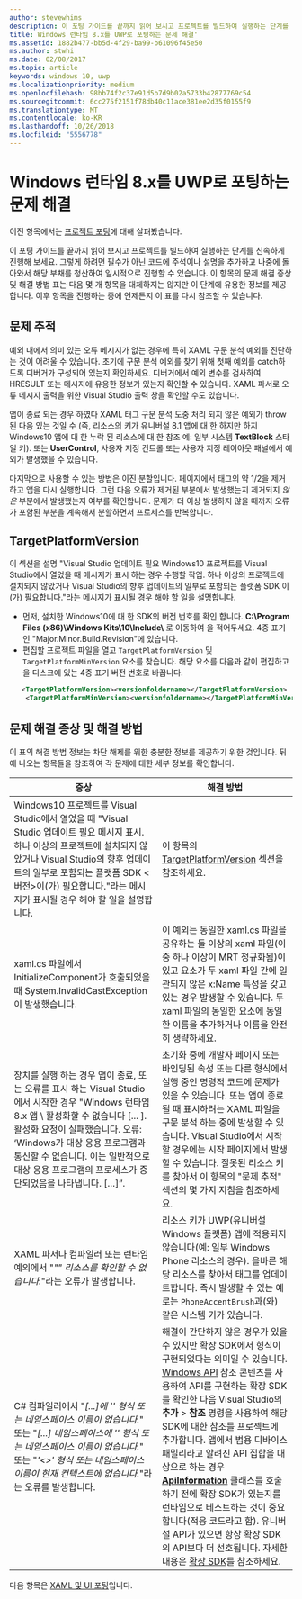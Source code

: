 ```yaml
---
author: stevewhims
description: 이 포팅 가이드를 끝까지 읽어 보시고 프로젝트를 빌드하여 실행하는 단계를 신속하게 진행해 보세요.
title: Windows 런타임 8.x를 UWP로 포팅하는 문제 해결'
ms.assetid: 1882b477-bb5d-4f29-ba99-b61096f45e50
ms.author: stwhi
ms.date: 02/08/2017
ms.topic: article
keywords: windows 10, uwp
ms.localizationpriority: medium
ms.openlocfilehash: 98bb74f2c37e91d5b7d9b02a5733b42877769c54
ms.sourcegitcommit: 6cc275f2151f78db40c11ace381ee2d35f0155f9
ms.translationtype: MT
ms.contentlocale: ko-KR
ms.lasthandoff: 10/26/2018
ms.locfileid: "5556778"
---
```

# <a name="troubleshooting-porting-windows-runtime-8x-to-uwp"></a>Windows 런타임 8.x를 UWP로 포팅하는 문제 해결


이전 항목에서는 [프로젝트 포팅](w8x-to-uwp-porting-to-a-uwp-project.md)에 대해 살펴봤습니다.

이 포팅 가이드를 끝까지 읽어 보시고 프로젝트를 빌드하여 실행하는 단계를 신속하게 진행해 보세요. 그렇게 하려면 필수가 아닌 코드에 주석이나 설명을 추가하고 나중에 돌아와서 해당 부채를 청산하여 일시적으로 진행할 수 있습니다. 이 항목의 문제 해결 증상 및 해결 방법 표는 다음 몇 개 항목을 대체하지는 않지만 이 단계에 유용한 정보를 제공합니다. 이후 항목을 진행하는 중에 언제든지 이 표를 다시 참조할 수 있습니다.

## <a name="tracking-down-issues"></a>문제 추적

예외 내에서 의미 있는 오류 메시지가 없는 경우에 특히 XAML 구문 분석 예외를 진단하는 것이 어려울 수 있습니다. 초기에 구문 분석 예외를 찾기 위해 첫째 예외를 catch하도록 디버거가 구성되어 있는지 확인하세요. 디버거에서 예외 변수를 검사하여 HRESULT 또는 메시지에 유용한 정보가 있는지 확인할 수 있습니다. XAML 파서로 오류 메시지 출력을 위한 Visual Studio 출력 창을 확인할 수도 있습니다.

앱이 종료 되는 경우 하였다 XAML 태그 구문 분석 도중 처리 되지 않은 예외가 throw 된 다음 있는 것일 수 (즉, 리소스의 키가 유니버설 8.1 앱에 대 한 하지만 하지 Windows10 앱에 대 한 누락 된 리소스에 대 한 참조 예: 일부 시스템 **TextBlock** 스타일 키). 또는 **UserControl**, 사용자 지정 컨트롤 또는 사용자 지정 레이아웃 패널에서 예외가 발생했을 수 있습니다.

마지막으로 사용할 수 있는 방법은 이진 분할입니다. 페이지에서 태그의 약 1/2을 제거하고 앱을 다시 실행합니다. 그런 다음 오류가 제거된 부분에서 발생했는지 제거되지 *않은* 부분에서 발생했는지 여부를 확인합니다. 문제가 더 이상 발생하지 않을 때까지 오류가 포함된 부분을 계속해서 분할하면서 프로세스를 반복합니다.

## <a name="targetplatformversion"></a>TargetPlatformVersion

이 섹션을 설명 "Visual Studio 업데이트 필요 Windows10 프로젝트를 Visual Studio에서 열었을 때 메시지가 표시 하는 경우 수행할 작업. 하나 이상의 프로젝트에 설치되지 않았거나 Visual Studio의 향후 업데이트의 일부로 포함되는 플랫폼 SDK <version>이(가) 필요합니다."라는 메시지가 표시될 경우 해야 할 일을 설명합니다.

-   먼저, 설치한 Windows10에 대 한 SDK의 버전 번호를 확인 합니다. **C:\\Program Files (x86)\\Windows Kits\\10\\Include\\<versionfoldername>** 로 이동하여 *<versionfoldername>* 을 적어두세요. 4중 표기인 "Major.Minor.Build.Revision"에 있습니다.
-   편집할 프로젝트 파일을 열고 `TargetPlatformVersion` 및 `TargetPlatformMinVersion` 요소를 찾습니다. 해당 요소를 다음과 같이 편집하고 *<versionfoldername>* 을 디스크에 있는 4중 표기 버전 번호로 바꿉니다.

```xml
   <TargetPlatformVersion><versionfoldername></TargetPlatformVersion>
    <TargetPlatformMinVersion><versionfoldername></TargetPlatformMinVersion>
```

## <a name="troubleshooting-symptoms-and-remedies"></a>문제 해결 증상 및 해결 방법

이 표의 해결 방법 정보는 차단 해제를 위한 충분한 정보를 제공하기 위한 것입니다. 뒤에 나오는 항목들을 참조하여 각 문제에 대한 세부 정보를 확인합니다.

| 증상 | 해결 방법 |
|---------|--------|
| Windows10 프로젝트를 Visual Studio에서 열었을 때 "Visual Studio 업데이트 필요 메시지 표시. 하나 이상의 프로젝트에 설치되지 않았거나 Visual Studio의 향후 업데이트의 일부로 포함되는 플랫폼 SDK &lt;버전&gt;이(가) 필요합니다."라는 메시지가 표시될 경우 해야 할 일을 설명합니다. | 이 항목의 [TargetPlatformVersion](#targetplatformversion) 섹션을 참조하세요. |
| xaml.cs 파일에서 InitializeComponent가 호출되었을 때 System.InvalidCastException이 발생했습니다.| 이 예외는 동일한 xaml.cs 파일을 공유하는 둘 이상의 xaml 파일(이 중 하나 이상이 MRT 정규화됨)이 있고 요소가 두 xaml 파일 간에 일관되지 않은 x:Name 특성을 갖고 있는 경우 발생할 수 있습니다. 두 xaml 파일의 동일한 요소에 동일한 이름을 추가하거나 이름을 완전히 생략하세요. |
| 장치를 실행 하는 경우 앱이 종료, 또는 오류를 표시 하는 Visual Studio에서 시작한 경우 "Windows 런타임 8.x 앱 \ 활성화할 수 없습니다 [... \]. 활성화 요청이 실패했습니다. 오류: ‘Windows가 대상 응용 프로그램과 통신할 수 없습니다. 이는 일반적으로 대상 응용 프로그램의 프로세스가 중단되었음을 나타냅니다. \[…\]”. | 초기화 중에 개발자 페이지 또는 바인딩된 속성 또는 다른 형식에서 실행 중인 명령적 코드에 문제가 있을 수 있습니다. 또는 앱이 종료될 때 표시하려는 XAML 파일을 구문 분석 하는 중에 발생할 수 있습니다. Visual Studio에서 시작할 경우에는 시작 페이지에서 발생할 수 있습니다. 잘못된 리소스 키를 찾아서 이 항목의 "문제 추적" 섹션의 몇 가지 지침을 참조하세요.|
| XAML 파서나 컴파일러 또는 런타임 예외에서 "*"<resourcekey>" 리소스를 확인할 수 없습니다.*"라는 오류가 발생합니다. | 리소스 키가 UWP(유니버설 Windows 플랫폼) 앱에 적용되지 않습니다(예: 일부 Windows Phone 리소스의 경우). 올바른 해당 리소스를 찾아서 태그를 업데이트합니다. 즉시 발생할 수 있는 예로는 `PhoneAccentBrush`과(와) 같은 시스템 키가 있습니다. |
| C# 컴파일러에서 "*\[...\]에 '<name>' 형식 또는 네임스페이스 이름이 없습니다.*" 또는 "*\[...\] 네임스페이스에 '<name>' 형식 또는 네임스페이스 이름이 없습니다.*" 또는 "*'&lt;<name>&gt;' 형식 또는 네임스페이스 이름이 현재 컨텍스트에 없습니다.*"라는 오류를 발생합니다. | 해결이 간단하지 않은 경우가 있을 수 있지만 확장 SDK에서 형식이 구현되었다는 의미일 수 있습니다. [Windows API](https://msdn.microsoft.com/library/windows/apps/bg124285) 참조 콘텐츠를 사용하여 API를 구현하는 확장 SDK를 확인한 다음 Visual Studio의 **추가** > **참조** 명령을 사용하여 해당 SDK에 대한 참조를 프로젝트에 추가합니다. 앱에서 범용 디바이스 패밀리라고 알려진 API 집합을 대상으로 하는 경우 [**ApiInformation**](https://msdn.microsoft.com/library/windows/apps/dn949001) 클래스를 호출하기 전에 확장 SDK가 있는지를 런타임으로 테스트하는 것이 중요합니다(적응 코드라고 함). 유니버설 API가 있으면 항상 확장 SDK의 API보다 더 선호됩니다. 자세한 내용은 [확장 SDK](w8x-to-uwp-porting-to-a-uwp-project.md)를 참조하세요. |

다음 항목은 [XAML 및 UI 포팅](w8x-to-uwp-porting-xaml-and-ui.md)입니다.

